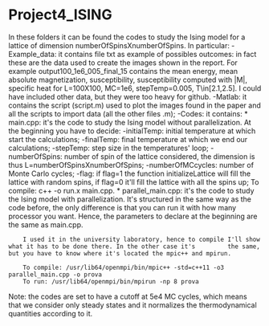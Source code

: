 # Project4_ISING

In these folders it can be found the codes to study the Ising model for a lattice of dimension numberOfSpinsXnumberOfSpins. In particular:
-Example_data: it contains file txt as example of possibles outcomes: in fact these are the data used to create the images shown in the report. For example output100_1e6_005_final_15 contains the mean energy, mean absolute magnetization, susceptibility, susceptibility computed with |M|, specific heat for L=100X100, MC=1e6, stepTemp=0.005, T\in[2.1,2.5]. 			I could have included other data, but they were too heavy for github.
-Matlab: it contains the script (script.m) used to plot the images found in the paper and all the scripts to import data (all the other files .m); 
-Codes: it contains:
	* main.cpp: it's the code to study the Ising model without parallelization. At the beginning you have to decide:
		-initialTemp: initial temperature at which start the calculations;
		-finalTemp: final temperature at which we end our calculations;
		-stepTemp: step size in the temperatures' loop;
		-numberOfSpins: number of spin of the lattice considered, the dimension is thus L=numberOfSpinsXnumberOfSpins;
		-numberOfMCcycles: number of Monte Carlo cycles;
		-flag: if flag=1 the function initializeLattice will fill the lattice with random spins, if flag=0 it'll fill the lattice 			with all the spins up;
		To compile: c++ -o run.x main.cpp.
	* parallel_main.cpp: it's the code to study the Ising model with parallelization. It's structured in the same way as the code 			before, the only difference is that you can run it with how many processor you want. Hence, the parameters to declare at the beginning are the same as main.cpp.

		I used it in the university laboratory, hence to compile I'll show what it has to be done there. In the other case it's 		the same, but you have to know where it's located the mpic++ and mpirun.

		To compile: /usr/lib64/openmpi/bin/mpic++ -std=c++11 -o3 parallel_main.cpp -o prova
		To run: /usr/lib64/openmpi/bin/mpirun -np 8 prova
Note: the codes are set to have a cutoff at 5e4 MC cycles, which means that we consider only steady states and it normalizes the thermodynamical quantities according to it.